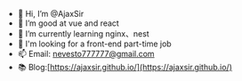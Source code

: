 - 👋 Hi, I’m @AjaxSir
- 👀 I’m good at vue and react
- 🌱 I’m currently learning nginx、nest
- 💞️ I'm looking for a front-end part-time job
- 📫 Email: nevesto777777@gmail.com
- 📚 Blog:[https://ajaxsir.github.io/](https://ajaxsir.github.io/)

<!---
AjaxSir/AjaxSir is a ✨ special ✨ repository because its `README.md` (this file) appears on your GitHub profile.
You can click the Preview link to take a look at your changes.
--->
